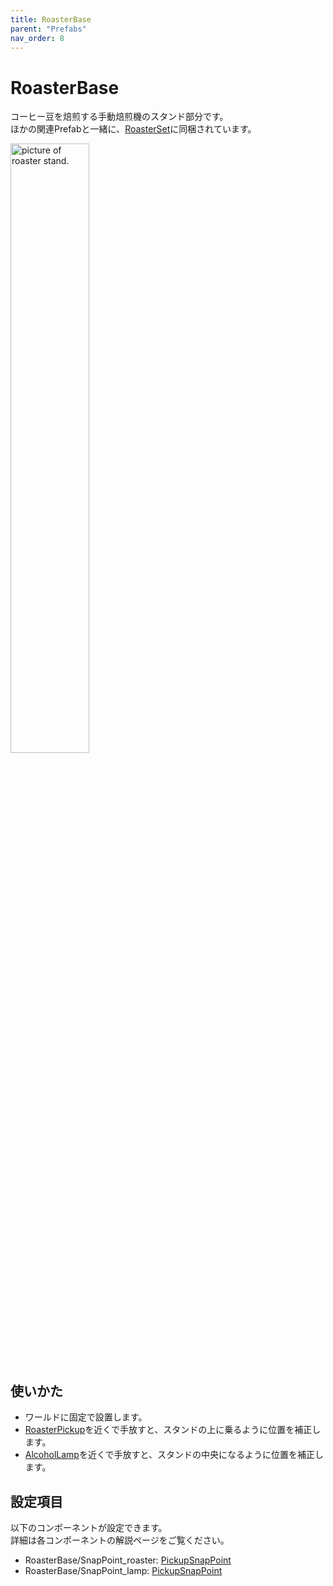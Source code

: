 ```yaml
---
title: RoasterBase
parent: "Prefabs"
nav_order: 8
---
```


# RoasterBase

コーヒー豆を焙煎する手動焙煎機のスタンド部分です。  
ほかの関連Prefabと一緒に、[RoasterSet]に同梱されています。

<img src="{{site.baseurl}}/assets/images/prefabs/RoasterBase.png" width="50%" alt="picture of roaster stand.">


## 使いかた

- ワールドに固定で設置します。
- [RoasterPickup]を近くで手放すと、スタンドの上に乗るように位置を補正します。
- [AlcoholLamp]を近くで手放すと、スタンドの中央になるように位置を補正します。


## 設定項目

以下のコンポーネントが設定できます。  
詳細は各コンポーネントの解説ページをご覧ください。

- RoasterBase/SnapPoint_roaster: [PickupSnapPoint]
- RoasterBase/SnapPoint_lamp: [PickupSnapPoint]



[RoasterSet]: {{site.baseurl}}/docs/prefabs/RoasterSet
[RoasterPickup]: {{site.baseurl}}/docs/prefabs/RoasterPickup
[AlcoholLamp]: {{site.baseurl}}/docs/prefabs/AlcoholLamp
[PickupSnapPoint]: {{site.baseurl}}/docs/udon/PickupSnapPoint

